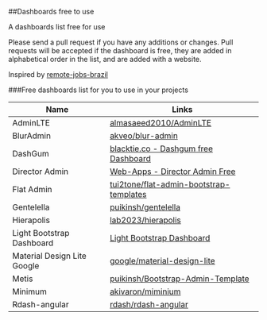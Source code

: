 ##Dashboards free to use

A dashboards list free for use

Please send a pull request if you have any additions or changes. Pull requests will be accepted if the dashboard is free, they are added in alphabetical order in the list, and are added with a website.

Inspired by [remote-jobs-brazil](https://github.com/lerrua/remote-jobs-brazil)

###Free dashboards list for you to use in your projects

Name | Links
------------ | -------
AdminLTE | [almasaeed2010/AdminLTE](https://goo.gl/OObvA0)
BlurAdmin | [akveo/blur-admin](https://goo.gl/DUzAae)
DashGum | [blacktie.co - Dashgum free Dashboard](http://goo.gl/k5l29O)
Director Admin | [Web-Apps - Director Admin Free](http://goo.gl/9axGkI)
Flat Admin | [tui2tone/flat-admin-bootstrap-templates](https://goo.gl/b758bi)
Gentelella | [puikinsh/gentelella](https://goo.gl/NSAZwH)
Hierapolis | [lab2023/hierapolis](https://goo.gl/THaAQ5)
Light Bootstrap Dashboard |[Light Bootstrap Dashboard](http://goo.gl/JGU86v)
Material Design Lite Google | [google/material-design-lite](https://goo.gl/8SX56v)
Metis | [puikinsh/Bootstrap-Admin-Template](https://goo.gl/IitZsO)
Minimum | [akivaron/miminium](https://goo.gl/Q4nGLZ)
Rdash-angular | [rdash/rdash-angular](https://goo.gl/J7G227)
